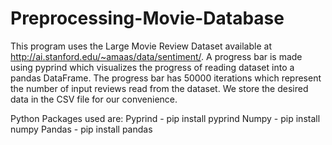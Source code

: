 # Preprocessing-Movie-Database
This program uses the Large Movie Review Dataset available at http://ai.stanford.edu/~amaas/data/sentiment/.
A progress bar is made using pyprind which visualizes the progress of reading dataset into a pandas DataFrame.
The progress bar has 50000 iterations which represent the number of input reviews read from the dataset.
We store the desired data in the CSV file for our convenience.

Python Packages used are:
Pyprind - pip install pyprind 
Numpy - pip install numpy
Pandas - pip install pandas
